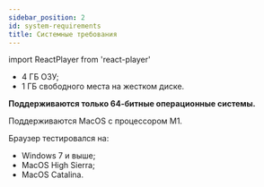 ```yaml
---
sidebar_position: 2
id: system-requirements
title: Системные требования
---
```


import ReactPlayer from 'react-player'

- 4 ГБ ОЗУ;
- 1 ГБ свободного места на жестком диске.

**Поддерживаются только 64-битные операционные системы.**

Поддерживаются MacOS с процессором M1.

Браузер тестировался на:

- Windows 7 и выше;
- MacOS High Sierra;
- MacOS Catalina.
